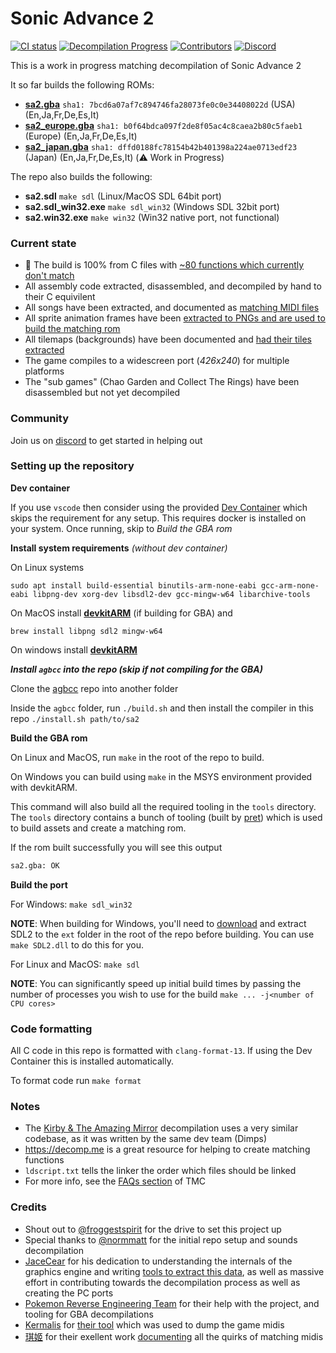 # Sonic Advance 2
[![CI status][ci-badge]][ci-status-link] [![Decompilation Progress][progress-badge]][progress-link] [![Contributors][contributors-badge]][contributors-link] [![Discord][discord-badge]][discord-link]

[ci-status-link]: https://github.com/SAT-R/sa2/actions/workflows/build.yml
[ci-badge]: https://github.com/SAT-R/sa2/actions/workflows/build.yml/badge.svg

[progress-link]: https://github.com/SAT-R/sa2
[progress-badge]: https://img.shields.io/endpoint?url=https://sat-r.github.io/sa2/reports/progress-sa2-shield.json

[contributors-link]: https://github.com/SAT-R/sa2/graphs/contributors
[contributors-badge]: https://img.shields.io/github/contributors/SAT-R/sa2

[discord-badge]: https://img.shields.io/discord/1052347299457671200
[discord-link]: https://discord.gg/vZTvVH3gA9

This is a work in progress matching decompilation of Sonic Advance 2

It so far builds the following ROMs:
* [**sa2.gba**](https://datomatic.no-intro.org/index.php?page=show_record&s=23&n=0890) `sha1: 7bcd6a07af7c894746fa28073fe0c0e34408022d` (USA) (En,Ja,Fr,De,Es,It)
* [**sa2_europe.gba**](https://datomatic.no-intro.org/index.php?page=show_record&s=23&n=0900) `sha1: b0f64bdca097f2de8f05ac4c8caea2b80c5faeb1` (Europe) (En,Ja,Fr,De,Es,It)
* [**sa2_japan.gba**](https://datomatic.no-intro.org/index.php?page=show_record&s=23&n=0799) `sha1: dffd0188fc78154b42b401398a224ae0713edf23` (Japan) (En,Ja,Fr,De,Es,It) (:warning: Work in Progress)

The repo also builds the following:
* **sa2.sdl** `make sdl` (Linux/MacOS SDL 64bit port)
* **sa2.sdl_win32.exe** `make sdl_win32` (Windows SDL 32bit port)
* **sa2.win32.exe** `make win32` (Win32 native port, not functional)

### Current state

- :tada: The build is 100% from C files with [~80 functions which currently don't match](./asm/non_matching)
- All assembly code extracted, disassembled, and decompiled by hand to their C equivilent
- All songs have been extracted, and documented as [matching MIDI files](./sound/songs/midi)
- All sprite animation frames have been [extracted to PNGs and are used to build the matching rom](./graphics/obj_tiles)
- All tilemaps (backgrounds) have been documented and [had their tiles extracted](./data/tilemaps)
- The game compiles to a widescreen port (*426x240*) for multiple platforms
- The "sub games" (Chao Garden and Collect The Rings) have been disassembled but not yet decompiled

### Community

Join us on [discord](https://discord.gg/vZTvVH3gA9) to get started in helping out

### Setting up the repository

**Dev container**

If you use `vscode` then consider using the provided [Dev Container](https://code.visualstudio.com/docs/remote/containers) which skips the requirement for any setup. This requires docker is installed on your system. Once running, skip to *Build the GBA rom*

**Install system requirements** *(without dev container)*
 
On Linux systems
```
sudo apt install build-essential binutils-arm-none-eabi gcc-arm-none-eabi libpng-dev xorg-dev libsdl2-dev gcc-mingw-w64 libarchive-tools
```

On MacOS install [**devkitARM**](http://devkitpro.org/wiki/Getting_Started/devkitARM) (if building for GBA) and

```
brew install libpng sdl2 mingw-w64
```

On windows install [**devkitARM**](http://devkitpro.org/wiki/Getting_Started/devkitARM)

***Install `agbcc` into the repo (skip if not compiling for the GBA)***

Clone the [agbcc](https://github.com/sa2/agbcc) repo into another folder

Inside the `agbcc` folder, run `./build.sh` and then install the compiler in this repo `./install.sh path/to/sa2`

**Build the GBA rom**

On Linux and MacOS, run `make` in the root of the repo to build.

On Windows you can build using `make` in the MSYS environment provided with devkitARM.

This command will also build all the required tooling in the `tools` directory. 
The `tools` directory contains a bunch of tooling (built by [pret](https://github.com/pret)) which is used to build assets and create a matching rom.

If the rom built successfully you will see this output

```bash
sa2.gba: OK
```

**Build the port**

For Windows: `make sdl_win32` 

**NOTE**: When building for Windows, you'll need to [download](https://github.com/libsdl-org/SDL/releases/download/release-2.30.3/SDL2-devel-2.30.3-mingw.zip) and extract SDL2 to the `ext` folder in the root of the repo before building. You can use `make SDL2.dll` to do this for you.

For Linux and MacOS: `make sdl`

**NOTE**: You can significantly speed up initial build times by passing the number of processes you wish to use for the build `make ... -j<number of CPU cores>`

### Code formatting

All C code in this repo is formatted with `clang-format-13`. If using the Dev Container this is installed automatically.

To format code run `make format`

### Notes

- The [Kirby & The Amazing Mirror](https://github.com/jiangzhengwenjz/katam/) decompilation uses a very similar codebase, as it was written by the same dev team (Dimps)
- https://decomp.me is a great resource for helping to create matching functions
- `ldscript.txt` tells the linker the order which files should be linked
- For more info, see the [FAQs section](https://zelda64.dev/games/tmc) of TMC

### Credits

- Shout out to [@froggestspirit](https://github.com/froggestspirit) for the drive to set this project up
- Special thanks to [@normmatt](https://github.com/normmatt) for the initial repo setup and sounds decompilation
- [JaceCear](https://github.com/JaceCear) for his dedication to understanding the internals of the graphics engine and writing [tools to extract this data](https://github.com/JaceCear/SA-Trilogy-Animation-Exporter), as well as massive effort in contributing towards the decompilation process as well as creating the PC ports
- [Pokemon Reverse Engineering Team](https://github.com/pret) for their help with the project, and tooling for GBA decompilations
- [Kermalis](https://github.com/Kermalis) for [their tool](https://github.com/Kermalis/VGMusicStudio) which was used to dump the game midis
- [琪姬](https://github.com/laqieer) for their exellent work [documenting](https://github.com/FireEmblemUniverse/fireemblem8u/pull/137) all the quirks of matching midis
